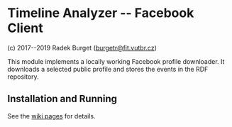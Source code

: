 # Timeline Analyzer -- Facebook Client
(c) 2017--2019 Radek Burget (burgetr@fit.vutbr.cz)

This module implements a locally working Facebook profile downloader. It downloads a selected public profile and stores the events in the RDF repository.

## Installation and Running

See the [wiki pages](https://github.com/nesfit/timeline-analyzer/wiki) for details.
